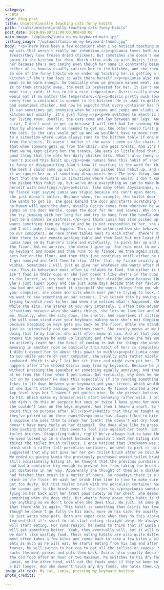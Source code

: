 ```yaml
---
category:
- Cats
type: blog-post
title: Unintentionally teaching cats funny habits
path: "/cats/unintentionally-teaching-cats-funny-habits"
post_date: 2019-09-09T21:00:00.000+00:00
main_image: "/uploads/lumia-on-my-keyboard-main.jpg"
listing_image: "/uploads/lumia-on-my-keyboard-thumb.jpg"
body: "<p>There have been a few occasions when I've noticed teaching something to
  my cats that weren't really our intention.</p><p>Lumia loves both minced meat and
  treats(they love frozen dried chicken). But sometimes she doesn't want to bother
  going to the kitchen for them. Which often ends up with Osiris first running to
  her because she's not coming even though her name is constantly being called. Then
  either of us humans usually carries her to the kitchen, and she then eats happily.
  So one of the funny habits we've ended up teaching her is getting a ride to the
  kitchen if she's too lazy to walk there herself.</p><p>Lumia also requires minced
  meat to be warm enough. So basically when we prepare minced meat, instead of giving
  it to them straight away, the meat is preheated for her. It isn't enough that the
  meat isn't cold; it has to be a nice temperature. Osiris really doesn't care, he
  would eat it no matter the temperature.</p><p>Osiris pretty much loses his mind
  every time a container is opened in the kitchen. He is used to getting minced meat
  and sometimes chicken. And now he expects that every container has food for him.
  It can sometimes get annoying when he screams and jumps and climbs all over the
  kitchen but usually, it's just funny.</p><p>We switched to electric armchairs in
  our living room. Usually, the cats come and lay between our legs. And if I have
  a cat, I don't want to get up because I will feel bad for shooing the cat. We solved
  this by whenever one of us needed to get up, the other would first give treats to
  the cats. So the cats would get up and we wouldn't have to move them. This has led
  to a situation where Lumia always runs to the kitchen table if one of us gets up
  from the chairs. It doesn't matter if she wasn't even on the chair. She has learned
  that when someone gets up from the chair; she gets treats. And it's been so hilarious
  that we've kept giving her the treats. She eats so little food that it can be a
  good thing that she eats her daily chicken bits. What's also funny is that Osiris
  hasn't picked this habit up.</p><p>We humans have this habit of snorting if something
  is funny or disappointing (don't know if snorting is the word for this but it's
  the best I could come up with). Lumia has picked this habit up, and she always snorts
  if we ignore her or if something disappoints her. The best thing about this is the
  fact that she does this in situations where humans would. I don't know how and when
  she picked this habit up, but we've done everything we can to make her keep expressing
  herself with snortings.</p><p>Osiris, like many other Abyssinians, can open doors.
  My fiancé kept saying Lumia was stupid because she can't open doors. I believe that
  she just doesn't bother. Because when, for example, the toilet door is closed, and
  she wants to get in, she goes behind the door and starts scratching the door. If
  no human will open the door, usually Osiris comes from wherever he was sleeping,
  jumps on the door handle, opens the door for her and leaves. Why on earth would
  she try jumping with her long fur and try to hang from the handle when she can always
  just be a damsel in distress.</p><p>I think Lumia has also picked up that if she
  wants something from my fiancé and he is not responding to her, she can annoy me
  and I will make things happen. This can be witnessed how she behaves when we sit
  on our computers. We have three tables next to each other, there's my fiancé's table,
  then there is our remote working table and then last but not least there's my table.
  Lumia hops on my fiancé's table and eventually, he picks her up and sets her on
  the floor. But no worries, she doesn't give up! She runs next to me and hops on
  my keyboard and mouse and then runs to my fiancé. He then again picks her up and
  sets her on the floor. And then this just continues until either he gives in or
  I get annoyed and tell them to stop. After that, my fiancé usually gives in to her
  wishes. Sometimes I will just go give her whatever she wants after she starts bossing
  him. This is behaviour most often is related to food. She either is hungry and there
  isn't food in their cups or she just doesn't like what's in the cups. When the situation
  is the latter, we try not to give in to her straight away because the food is fine.
  She's just super picky and can just some days decide that her favourite food is
  now bad and will not touch it.</p><p>If she wants things from you while you're on
  your computer, she comes and sits where ever you're trying to look. She knows that
  we want to see something on our screens. I've tested this by moving whatever I was
  trying to watch next to her and when she notices what's happened, she will move.
  While she sits, she stares at you very intensely. I often take advantage of these
  situations because when she wants things, she lets me love her and she rubs against
  me. Usually, when she sits down, she snorts. And sometimes if sitting isn't enough,
  she will come stand over your keyboard making sure she's not stepping on any keys,
  because stepping on keys gets you back on the floor. While she stands, she stares
  just as intensively and can sometimes snort. She rarely meows at me but is she's
  doing this to my fiancé, she will often meow at him. And at that point, she usually
  breaks him because he ends up laughing and then she knows she has won. I've tried
  to actively teach her the habit of coming to ask for things she wants instead of
  meowing in another room so basically this habit of hers is completely my fault.
  I didn't expect her to abuse this power so much!</p><p>If Lumia comes to sit next
  to you while you're on your computer, she usually sits rather nicely next to the
  keyboard. Which is why I let her sit there and might even pet her. This usually
  happens after I've shooed Osiris away from my keyboard. Because he just cannot sit
  without pressing the spacebar or something equally annoying. And then he looks accusingly
  at me from the floor when I pet Lumia. But seriously, why does he have to constantly
  sit on my spacebar? He does this especially if I'm reading something.</p><p>Lumia
  likes to lie down between your keyboard and your screen. Which wouldn't be a problem
  if she didn't start leaning on the keyboard. My fiancé printed a protector for his
  top-level keys but I haven't yet gotten mine. So she presses buttons. Mostly F10
  to F12. Which makes my browser will start behaving rather wild. I originally thought
  she didn't do this on purpose but once or twice I have given her more space and
  she couldn't lean on the keys anymore. And then I heard a snort. So this lady is
  doing this on purpose after all!</p><h2>Habits that they've taught each other or
  they've picked up on their own</h2><p>Lumia has always liked to bite toilet brushes.
  I suppose she uses them to brush her teeth. She doesn't eat dry food at all so she
  doesn't have many tools at her disposal. She does also like to press her teeth through
  some packing materials that seem to feel nice against her teeth. But back to the
  toilet brushes. Disgusting habit, right? We've always had to have the brush that
  we used locked up in a closet because I wouldn't want her biting into whatever horrible
  things the toilet brush collects. I once noticed that Stockmann was selling a toilet
  brush with a rather tall porcelain container. We went to pick it up and the saleswoman
  suggested that why not give her her own toilet brush after we told her Lumia's story.
  We ended up giving Lumia the previously purchased unused toilet brush and she's
  still occasionally biting it. We thought that the previous purchase we had made
  had had a container big enough to prevent her from taking the brush and we even
  put obstacles in her way. Apparently she thought of them as a challenge and she
  had fetched that brush in a matter of hours. So nowadays there is a random toilet
  brush on the floor. We wash her brush from time to time to make sure it doesn't
  get too dusty. But that toilet brush with the porcelain container has been a success,
  she cannot get to the brush even if she tries to.</p><p>Lumia sometimes is seen
  lying on her back with her front paws cutely on her chest. She seems to be wanting
  something when she does this. But what's funny about this habit is that she doesn't
  say anything so we don't know when she does this. We just, at some point, notice
  that there she is again. This habit is something that Osiris has learned from Lumia,
  though he doesn't go fully on his back, more on his side. He usually does this when
  he just wants some pets. Both are super cute when they do this.</p><p>Osiris has
  learned that it's smart to not start eating straight away. He always checks if Lumia
  will start eating. For some reason, he seems to think that if Lumia won't eat, they
  will get something better. Yeah, they eventually will, but it will take hours because
  we don't like wasting food. Their eating habits are also quite different. Lumia
  most often takes a few bites and comes back to take a few bites a bit later. Osiris
  eats as much as he will eat, he starts eating from his cup and after Lumia first
  leaves, he will switch to her cup to eat all the jellies or sauces. So he basically
  sucks the meat pieces and puts them back. Osiris also usually doesn't want to touch
  the old food after an hour or two maximum, he switches to his dry food at that point.
  Lumia, on the other hand, will eat the foods even if they've been in the cups for
  a bit longer. And she doesn't touch any dry foods, she hates them.</p>"
image_alt_text: My cat, Lumia, pressing my keyboard buttons
photo_credits: ''

---
```

